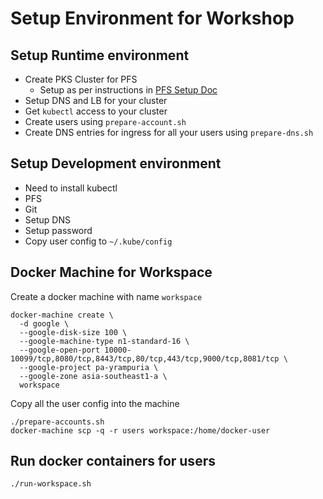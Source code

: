 # Setup Environment for Workshop

## Setup Runtime environment

- Create PKS Cluster for PFS
  - Setup as per instructions in [PFS Setup Doc](https://docs.pivotal.io/pfs/0-2/install-on-pks-gcp.html)
- Setup DNS and LB for your cluster
- Get `kubectl` access to your cluster
- Create users using `prepare-account.sh`
- Create DNS entries for ingress for all your users using `prepare-dns.sh`

## Setup Development environment

- Need to install kubectl
- PFS
- Git
- Setup DNS
- Setup password
- Copy user config to `~/.kube/config`

## Docker Machine for Workspace

Create a docker machine with name `workspace`

```
docker-machine create \
  -d google \
  --google-disk-size 100 \
  --google-machine-type n1-standard-16 \
  --google-open-port 10000-10099/tcp,8080/tcp,8443/tcp,80/tcp,443/tcp,9000/tcp,8081/tcp \
  --google-project pa-yrampuria \
  --google-zone asia-southeast1-a \
  workspace
```

Copy all the user config into the machine

```
./prepare-accounts.sh
docker-machine scp -q -r users workspace:/home/docker-user
```

## Run docker containers for users

```
./run-workspace.sh
```
